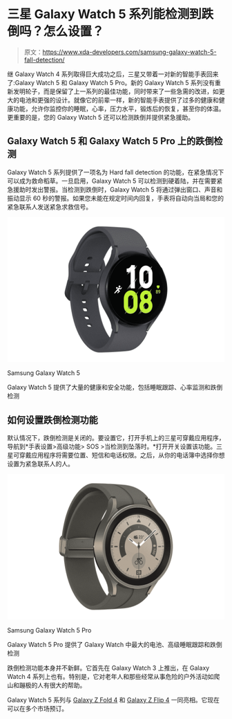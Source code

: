 # 三星 Galaxy Watch 5 系列能检测到跌倒吗？怎么设置？

> 原文：<https://www.xda-developers.com/samsung-galaxy-watch-5-fall-detection/>

继 Galaxy Watch 4 系列取得巨大成功之后，三星又带着一对新的智能手表回来了:Galaxy Watch 5 和 Galaxy Watch 5 Pro。新的 Galaxy Watch 5 系列没有重新发明轮子，而是保留了上一系列的最佳功能，同时带来了一些急需的改进，如更大的电池和更强的设计。就像它的前辈一样，新的智能手表提供了过多的健康和健康功能，允许你监控你的睡眠，心率，压力水平，锻炼后的恢复，甚至你的体温。更重要的是，您的 Galaxy Watch 5 还可以检测跌倒并提供紧急援助。

## Galaxy Watch 5 和 Galaxy Watch 5 Pro 上的跌倒检测

Galaxy Watch 5 系列提供了一项名为 Hard fall detection 的功能，在紧急情况下可以成为救命稻草。一旦启用，Galaxy Watch 5 可以检测到硬着陆，并在需要紧急援助时发出警报。当检测到跌倒时，Galaxy Watch 5 将通过弹出窗口、声音和振动显示 60 秒的警报。如果您未能在规定时间内回复，手表将自动向当局和您的紧急联系人发送紧急求救信号。

 <picture>![The Galaxy Watch 5 is a fantastic Wear OS smartwatch with advanced wellness features.](img/2bd69937195bbb8f40d617e08815ab31.png)</picture> 

Samsung Galaxy Watch 5

Galaxy Watch 5 提供了大量的健康和安全功能，包括睡眠跟踪、心率监测和跌倒检测

## 如何设置跌倒检测功能

默认情况下，跌倒检测是关闭的。要设置它，打开手机上的三星可穿戴应用程序，导航到*手表设置>高级功能> SOS >当检测到坠落时。*打开开关设置该功能。三星可穿戴应用程序将需要位置、短信和电话权限。之后，从你的电话簿中选择你想设置为紧急联系人的人。

 <picture>![The Galaxy Watch 5 Pro offers a bigger battery, a more durable design and IP68 + 5ATM water resistant. ](img/66544b30d95fc15df71da8d2cbe94798.png)</picture> 

Samsung Galaxy Watch 5 Pro

Galaxy Watch 5 Pro 提供了 Galaxy Watch 中最大的电池、高级睡眠跟踪和跌倒检测

跌倒检测功能本身并不新鲜。它首先在 Galaxy Watch 3 上推出，在 Galaxy Watch 4 系列上也有。特别是，它对老年人和那些经常从事危险的户外活动如爬山和蹦极的人有很大的帮助。

Galaxy Watch 5 系列与 [Galaxy Z Fold 4](https://www.xda-developers.com/samsung-galaxy-z-fold-4-hands-on/) 和 [Galaxy Z Flip 4](https://www.xda-developers.com/samsung-galaxy-z-flip-4-hands-on/) 一同亮相。它现在可以在多个市场预订。